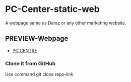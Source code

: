 # PC-Center-static-web
A webpage same as Daraz or any other marketing website.

## PREVIEW-Webpage
* [PC CENTRE](http://pccentre-by-owais.surge.sh/index.html)

### Clone it from GitHub

Use command git clone repo-link
